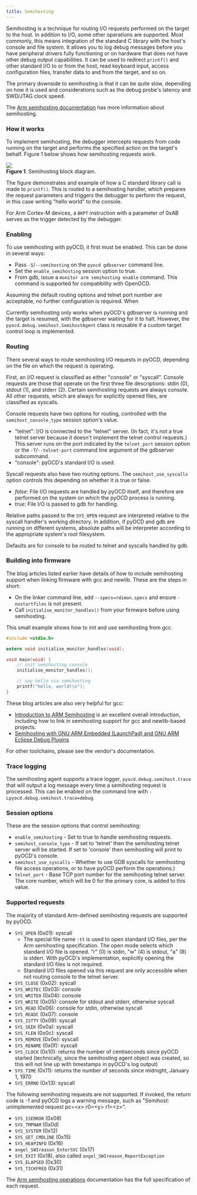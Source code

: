 ```yaml
---
title: Semihosting
---
```


Semihosting is a technique for routing I/O requests performed on the target to the host. In addition to I/O, some other
operations are supported. Most commonly, this means integration of the standard C library with the host's console and
file system. It allows you to log debug messages before you have peripheral drivers fully functioning or on hardware
that does not have other debug output capabilities. It can be used to redirect `printf()` and other standard I/O to or
from the host, read keyboard input, access configuration files, transfer data to and from the target, and so on.

The primary downside to semihosting is that it can be quite slow, depending on how it is used and considerations such
as the debug probe's latency and SWD/JTAG clock speed.

The [Arm semihosting documentation](https://developer.arm.com/documentation/dui0471/i/semihosting/what-is-semihosting-?lang=en)
has more information about semihosting.


### How it works

To implement semihosting, the debugger intercepts requests from code running on the target and performs
the specified action on the target's behalf. Figure 1 below shows how semihosting requests work.

![](resources/semihosting.svg)\
**Figure 1**. Semihosting block diagram.

The figure demonstrates and example of how a C standard library call is made to `printf()`. This is routed to a
semihosting handler, which prepares the request parameters and triggers the debugger to perform the request, in this
case writing "hello world" to the console.

For Arm Cortex-M devices, a `BKPT` instruction with a parameter of 0xAB serves as the trigger detected by the debugger.


### Enabling

To use semihosting with pyOCD, it first must be enabled. This can be done in several ways:

- Pass `-S`/`--semihosting` on the `pyocd gdbserver` command line.
- Set the `enable_semihosting` session option to true.
- From gdb, issue a `monitor arm semihosting enable` command. This command is supported for compatibility with OpenOCD.

Assuming the default routing options and telnet port number are acceptable, no further configuration is required. When

<div class="alert alert-info">
Currently semihosting only works when pyOCD's gdbserver is running and the target is resumed, with the gdbserver
waiting for it to halt. However, the <code>pyocd.debug.semihost.SemihostAgent</code> class is reusable if a custom
target control loop is implemented.
</div>


### Routing

There several ways to route semihosting I/O requests in pyOCD, depending on the file on which the request is operating.

First, an I/O request is classified as either "console" or "syscall". Console requests are those that operate on the
first three file descriptions: stdin (0), stdout (1), and stderr (2). Certain semihosting requests are always console.
All other requests, which are always for explicitly opened files, are classified as syscalls.

Console requests have two options for routing, controlled with the `semihost_console_type` session option's value.

- "telnet": I/O is connected to the "telnet" server. (In fact, it's not a true telnet server because it doesn't implement
    the telnet control requests.) This server runs on the port indicated by the `telnet_port` session option or the
    `-T`/`--telnet-port` command line argument of the gdbserver subcommand.
- "console": pyOCD's standard I/O is used.

Syscall requests also have two routing options. The `semihost_use_syscalls` option controls this depending on whether it
is true or false.

- _false_: File I/O requests are handled by pyOCD itself, and therefore are performed on the system on which the pyOCD
    process is running.
- _true_: File I/O is passed to gdb for handling.

Relative paths passed to the `SYS_OPEN` request are interpreted relative to the syscall handler's working directory.
In addition, if pyOCD and gdb are running on different systems, absolute paths will be interpreter according to the
appropriate system's root filesystem.

Defaults are for console to be routed to telnet and syscalls handled by gdb.


### Building into firmware

The blog articles listed earlier have details of how to include semihosting support when linking firmware with gcc
and newlib. These are the steps in short:

- On the linker command line, add `--specs=rdimon.specs` and ensure `-nostartfiles` is not present.
- Call `initialise_monitor_handles()` from your firmware before using semihosting.

This small example shows how to init and use semihosting from gcc.

```c
#include <stdio.h>

extern void initialise_monitor_handles(void);

void main(void) {
    // init semihosting console
    initialise_monitor_handles();

    // say hello via semihosting
    printf("hello, world!\n");
}
```

These blog articles are also very helpful for gcc:

- [Introduction to ARM Semihosting](https://interrupt.memfault.com/blog/arm-semihosting) is an excellent
    overall introduction, including how to link in semihosting support for gcc and newlib-based projects.
- [Semihosting with GNU ARM Embedded (LaunchPad) and GNU ARM Eclipse Debug Plugins](https://mcuoneclipse.com/2014/09/11/semihosting-with-gnu-arm-embedded-launchpad-and-gnu-arm-eclipse-debug-plugins/)

For other toolchains, please see the vendor's documentation.


### Trace logging

The semihosting agent supports a trace logger, `pyocd.debug.semihost.trace` that will output a log message every time a
semihosting request is processed. This can be enabled on the command line with `-Lpyocd.debug.semihost.trace=debug`.


### Session options

These are the session options that control semihosting:

- `enable_semihosting` - Set to true to handle semihosting requests.
- `semihost_console_type` - If set to 'telnet' then the semihosting telnet server will be started. If set to 'console' then semihosting will print to pyOCD's console.
- `semihost_use_syscalls` - Whether to use GDB syscalls for semihosting file access operations, or to have pyOCD perform the operations.)
- `telnet_port` - Base TCP port number for the semihosting telnet server. The core number, which will be 0 for the primary core, is added to this value.


### Supported requests

The majority of standard Arm-defined semihosting requests are supported by pyOCD.

- `SYS_OPEN` (0x01): syscall
    - The special file name `:tt` is used to open standard I/O files, per the Arm semihosting specification. The open
    mode selects which standard I/O file is opened. "r" (0) is stdin, "w" (4) is stdout, "a" (8) is stderr. With pyOCD's
    implementation, explicitly opening the standard I/O files is not required.
    - Standard I/O files opened via this request are only accessible when not routing console to the telnet server.
- `SYS_CLOSE` (0x02): syscall
- `SYS_WRITEC` (0x03): console
- `SYS_WRITE0` (0x04): console
- `SYS_WRITE` (0x05): console for stdout and stderr, otherwise syscall
- `SYS_READ` (0x06): console for stdin, otherwise syscall
- `SYS_READC` (0x07): console
- `SYS_ISTTY` (0x09): syscall
- `SYS_SEEK` (0x0a): syscall
- `SYS_FLEN` (0x0c): syscall
- `SYS_REMOVE` (0x0e): syscall
- `SYS_RENAME` (0x0f): syscall
- `SYS_CLOCK` (0x10): returns the number of centiseconds since pyOCD started (technically, since the semihosting agent
    object was created, so this will not line up with timestamps in pyOCD's log output)
- `SYS_TIME` (0x11): returns the number of seconds since midnight, January 1, 1970
- `SYS_ERRNO` (0x13): syscall


The following semihosting requests are not supported. If invoked, the return code is -1 and pyOCD logs a
warning message, such as "Semihost: unimplemented request pc=\<x> r0=\<y> r1=\<z>".

- `SYS_ISERROR` (0x08)
- `SYS_TMPNAM` (0x0d)
- `SYS_SYSTEM` (0x12)
- `SYS_GET_CMDLINE` (0x15)
- `SYS_HEAPINFO` (0x16)
- `angel_SWIreason_EnterSVC` (0x17)
- `SYS_EXIT` (0x18), also called `angel_SWIreason_ReportException`
- `SYS_ELAPSED` (0x30)
- `SYS_TICKFREQ` (0x31)

The [Arm semihosting operations](https://developer.arm.com/documentation/dui0471/i/semihosting/semihosting-operations?lang=en)
documentation has the full specification of each request.


